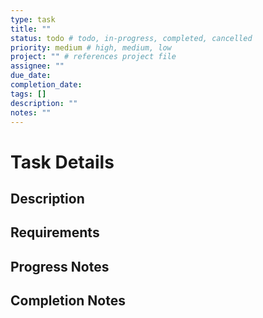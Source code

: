 ```yaml
---
type: task
title: ""
status: todo # todo, in-progress, completed, cancelled
priority: medium # high, medium, low
project: "" # references project file
assignee: ""
due_date: 
completion_date: 
tags: []
description: ""
notes: ""
---
```


# Task Details

## Description

## Requirements

## Progress Notes

## Completion Notes